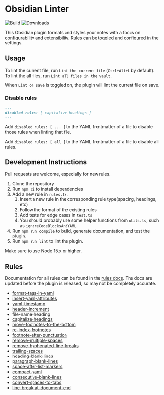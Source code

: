 <!--- This file was automatically generated. See docs.ts and *_template.md files for the source. -->

# Obsidian Linter
![Build](https://github.com/platers/obsidian-linter/actions/workflows/main.yml/badge.svg)
![Downloads](https://img.shields.io/github/downloads/platers/obsidian-linter/total)

This Obsidian plugin formats and styles your notes with a focus on configurability and extensibility.
Rules can be toggled and configured in the settings.

## Usage

To lint the current file, run `Lint the current file` (`Ctrl+Alt+L` by default).
To lint the all files, run `Lint all files in the vault`.

When `Lint on save` is toggled on, the plugin will lint the current file on save.

### Disable rules

```markdown
---
disabled rules: [ capitalize-headings ]
---
```

Add `disabled rules: [ ... ]` to the YAML frontmatter of a file to disable those rules when linting that file. 

Add `disabled rules: [ all ]` to the YAML frontmatter of a file to disable all rules.

## Development Instructions

Pull requests are welcome, especially for new rules.

1. Clone the repository
2. Run `npm ci` to install dependencies
3. Add a new rule in `rules.ts`.
    1. Insert a new rule in the corresponding rule type(spacing, headings, etc)
    2. Follow the format of the existing rules
    3. Add tests for edge cases in `test.ts`
    4. You should probably use some helper functions from `utils.ts`, such as `ignoreCodeBlocksAndYAML`.
4. Run `npm run compile` to build, generate documentation, and test the plugin. 
5. Run `npm run lint` to lint the plugin.

Make sure to use Node 15.x or higher.

## Rules

Documentation for all rules can be found in the [rules docs](https://github.com/platers/obsidian-linter/blob/master/docs/rules.md). The docs are updated before the plugin is released, so may not be completely accurate.

- [format-tags-in-yaml](https://github.com/platers/obsidian-linter/blob/master/docs/rules.md#format-tags-in-yaml)
- [insert-yaml-attributes](https://github.com/platers/obsidian-linter/blob/master/docs/rules.md#insert-yaml-attributes)
- [yaml-timestamp](https://github.com/platers/obsidian-linter/blob/master/docs/rules.md#yaml-timestamp)
- [header-increment](https://github.com/platers/obsidian-linter/blob/master/docs/rules.md#header-increment)
- [file-name-heading](https://github.com/platers/obsidian-linter/blob/master/docs/rules.md#file-name-heading)
- [capitalize-headings](https://github.com/platers/obsidian-linter/blob/master/docs/rules.md#capitalize-headings)
- [move-footnotes-to-the-bottom](https://github.com/platers/obsidian-linter/blob/master/docs/rules.md#move-footnotes-to-the-bottom)
- [re-index-footnotes](https://github.com/platers/obsidian-linter/blob/master/docs/rules.md#re-index-footnotes)
- [footnote-after-punctuation](https://github.com/platers/obsidian-linter/blob/master/docs/rules.md#footnote-after-punctuation)
- [remove-multiple-spaces](https://github.com/platers/obsidian-linter/blob/master/docs/rules.md#remove-multiple-spaces)
- [remove-hyphenated-line-breaks](https://github.com/platers/obsidian-linter/blob/master/docs/rules.md#remove-hyphenated-line-breaks)
- [trailing-spaces](https://github.com/platers/obsidian-linter/blob/master/docs/rules.md#trailing-spaces)
- [heading-blank-lines](https://github.com/platers/obsidian-linter/blob/master/docs/rules.md#heading-blank-lines)
- [paragraph-blank-lines](https://github.com/platers/obsidian-linter/blob/master/docs/rules.md#paragraph-blank-lines)
- [space-after-list-markers](https://github.com/platers/obsidian-linter/blob/master/docs/rules.md#space-after-list-markers)
- [compact-yaml](https://github.com/platers/obsidian-linter/blob/master/docs/rules.md#compact-yaml)
- [consecutive-blank-lines](https://github.com/platers/obsidian-linter/blob/master/docs/rules.md#consecutive-blank-lines)
- [convert-spaces-to-tabs](https://github.com/platers/obsidian-linter/blob/master/docs/rules.md#convert-spaces-to-tabs)
- [line-break-at-document-end](https://github.com/platers/obsidian-linter/blob/master/docs/rules.md#line-break-at-document-end)
